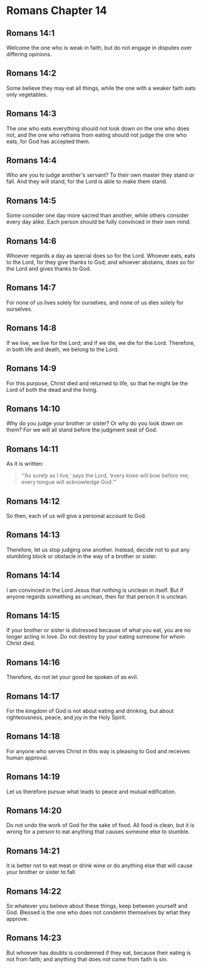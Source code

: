 # Romans Chapter 14

## Romans 14:1

Welcome the one who is weak in faith, but do not engage in disputes over differing opinions.

## Romans 14:2

Some believe they may eat all things, while the one with a weaker faith eats only vegetables.

## Romans 14:3

The one who eats everything should not look down on the one who does not, and the one who refrains from eating should not judge the one who eats, for God has accepted them.

## Romans 14:4

Who are you to judge another's servant? To their own master they stand or fall. And they will stand, for the Lord is able to make them stand.

## Romans 14:5

Some consider one day more sacred than another, while others consider every day alike. Each person should be fully convinced in their own mind.

## Romans 14:6

Whoever regards a day as special does so for the Lord. Whoever eats, eats to the Lord, for they give thanks to God; and whoever abstains, does so for the Lord and gives thanks to God.

## Romans 14:7

For none of us lives solely for ourselves, and none of us dies solely for ourselves.

## Romans 14:8

If we live, we live for the Lord; and if we die, we die for the Lord. Therefore, in both life and death, we belong to the Lord.

## Romans 14:9

For this purpose, Christ died and returned to life, so that he might be the Lord of both the dead and the living.

## Romans 14:10

Why do you judge your brother or sister? Or why do you look down on them? For we will all stand before the judgment seat of God.

## Romans 14:11

As it is written:

> “‘As surely as I live,’ says the Lord,
> ‘every knee will bow before me;
> every tongue will acknowledge God.’”

## Romans 14:12

So then, each of us will give a personal account to God.

## Romans 14:13

Therefore, let us stop judging one another. Instead, decide not to put any stumbling block or obstacle in the way of a brother or sister.

## Romans 14:14

I am convinced in the Lord Jesus that nothing is unclean in itself. But if anyone regards something as unclean, then for that person it is unclean.

## Romans 14:15

If your brother or sister is distressed because of what you eat, you are no longer acting in love. Do not destroy by your eating someone for whom Christ died.

## Romans 14:16

Therefore, do not let your good be spoken of as evil.

## Romans 14:17

For the kingdom of God is not about eating and drinking, but about righteousness, peace, and joy in the Holy Spirit.

## Romans 14:18

For anyone who serves Christ in this way is pleasing to God and receives human approval.

## Romans 14:19

Let us therefore pursue what leads to peace and mutual edification.

## Romans 14:20

Do not undo the work of God for the sake of food. All food is clean, but it is wrong for a person to eat anything that causes someone else to stumble.

## Romans 14:21

It is better not to eat meat or drink wine or do anything else that will cause your brother or sister to fall.

## Romans 14:22

So whatever you believe about these things, keep between yourself and God. Blessed is the one who does not condemn themselves by what they approve.

## Romans 14:23

But whoever has doubts is condemned if they eat, because their eating is not from faith; and anything that does not come from faith is sin.
